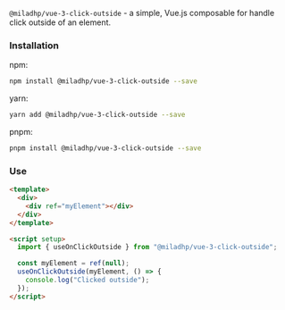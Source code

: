 `@miladhp/vue-3-click-outside` - a simple, Vue.js composable for handle click outside of an element.

### Installation

npm:

```bash
npm install @miladhp/vue-3-click-outside --save
```

yarn:

```bash
yarn add @miladhp/vue-3-click-outside --save
```

pnpm:

```bash
pnpm install @miladhp/vue-3-click-outside --save
```

### Use

```html
<template>
  <div>
    <div ref="myElement"></div>
  </div>
</template>

<script setup>
  import { useOnClickOutside } from "@miladhp/vue-3-click-outside";

  const myElement = ref(null);
  useOnClickOutside(myElement, () => {
    console.log("Clicked outside");
  });
</script>
```
